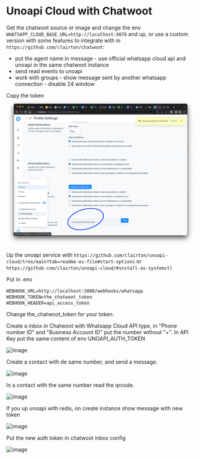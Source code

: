 # Unoapi Cloud with Chatwoot

Get the chatwoot source or image and change the env `WHATSAPP_CLOUD_BASE_URL=http://localhost:9876` and up, or use a custom version with some features to integrate with in `https://github.com/clairton/chatwoot`:
  - put the agent name in message
  -⁠ use official whatsapp cloud api and unoapi in the same chatwoot instance
  - send read events to unoapi
  - work with groups
  -⁠ show message sent by another whatsapp connection
  -⁠ disable 24 window

Copy the token ![image](prints/copy_token.png)

Up the unoapi service with `https://github.com/clairton/unoapi-cloud/tree/main?tab=readme-ov-file#start-options` or `https://github.com/clairton/unoapi-cloud/#install-as-systemctl`

Put in .env 

```env
WEBHOOK_URL=http://localhost:3000/webhooks/whatsapp
WEBHOOK_TOKEN=the_chatwoot_token 
WEBHOOK_HEADER=api_access_token
````

Change the_chatwoot_token for your token.

Create a inbox in Chatwoot with Whatsapp Cloud API type, in "Phone number ID" and "Business Account ID" put the number without "+". In API Key put the same content of env UNOAPI_AUTH_TOKEN

![image](prints/create_channel.png)

Create a contact with de same number, and send a message.

![image](prints/create_contact.png)

In a contact with the same number read the qrcode.

![image](prints/read_qrcode.png)

If you up unoapi with redis, on create instance show message with new token

![image](prints/copy_uno_token.png)

Put the new auth token in chatwoot inbox config

![image](prints/update_inbox.png)